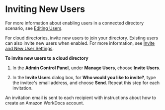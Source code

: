 # Inviting New Users<a name="invite_user"></a>

For more information about enabling users in a connected directory scenario, see [Editing Users](edit_user.md)\.

For cloud directories, invite new users to join your directory\. Existing users can also invite new users when enabled\. For more information, see [Invite and New User Settings](invite_settings.md)\.

**To invite new users to a cloud directory**

1. In the **Admin Control Panel**, under **Manage Users**, choose **Invite Users**\.

1. In the **Invite Users** dialog box, for **Who would you like to invite?**, type the invitee's email address, and choose **Send**\. Repeat this step for each invitation\.

An invitation email is sent to each recipient with instructions about how to create an Amazon WorkDocs account\.